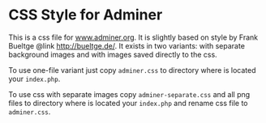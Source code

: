 CSS Style for Adminer
=============

This is a css file for www.adminer.org. It is slightly based on style by Frank Bueltge @link http://bueltge.de/. It exists in two variants: with separate background images and with images saved directly to the css.

To use one-file variant just copy `adminer.css` to directory where is located your `index.php`.

To use css with separate images copy `adminer-separate.css` and all png files to directory where is located your `index.php` and rename css file to `adminer.css`.